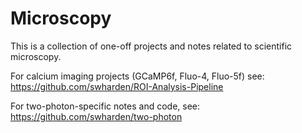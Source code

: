 # Microscopy

This is a collection of one-off projects and notes related to scientific microscopy.

For calcium imaging projects (GCaMP6f, Fluo-4, Fluo-5f) see:\
https://github.com/swharden/ROI-Analysis-Pipeline

For two-photon-specific notes and code, see:\
https://github.com/swharden/two-photon
